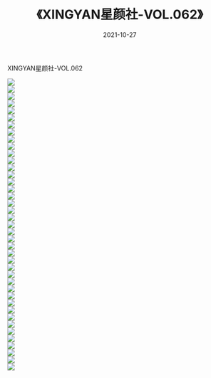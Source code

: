 ﻿---
layout: post
title:  《XINGYAN星颜社-VOL.062》
date:   2021-10-27
img: http://img.660000.xyz/Sharelink/网络美图/2021/XINGYAN星颜社-VOL.062/000.jpg
categories: [美女, 清纯, 唯美]
---

XINGYAN星颜社-VOL.062

  ![](http://img.660000.xyz/Sharelink/网络美图/2021/XINGYAN星颜社-VOL.062/001.jpg) <br> ![](http://img.660000.xyz/Sharelink/网络美图/2021/XINGYAN星颜社-VOL.062/002.jpg) <br> ![](http://img.660000.xyz/Sharelink/网络美图/2021/XINGYAN星颜社-VOL.062/003.jpg) <br> ![](http://img.660000.xyz/Sharelink/网络美图/2021/XINGYAN星颜社-VOL.062/004.jpg) <br> ![](http://img.660000.xyz/Sharelink/网络美图/2021/XINGYAN星颜社-VOL.062/005.jpg) <br> ![](http://img.660000.xyz/Sharelink/网络美图/2021/XINGYAN星颜社-VOL.062/006.jpg) <br> ![](http://img.660000.xyz/Sharelink/网络美图/2021/XINGYAN星颜社-VOL.062/007.jpg) <br> ![](http://img.660000.xyz/Sharelink/网络美图/2021/XINGYAN星颜社-VOL.062/008.jpg) <br> ![](http://img.660000.xyz/Sharelink/网络美图/2021/XINGYAN星颜社-VOL.062/009.jpg) <br> ![](http://img.660000.xyz/Sharelink/网络美图/2021/XINGYAN星颜社-VOL.062/010.jpg) <br> ![](http://img.660000.xyz/Sharelink/网络美图/2021/XINGYAN星颜社-VOL.062/011.jpg) <br> ![](http://img.660000.xyz/Sharelink/网络美图/2021/XINGYAN星颜社-VOL.062/012.jpg) <br> ![](http://img.660000.xyz/Sharelink/网络美图/2021/XINGYAN星颜社-VOL.062/013.jpg) <br> ![](http://img.660000.xyz/Sharelink/网络美图/2021/XINGYAN星颜社-VOL.062/014.jpg) <br> ![](http://img.660000.xyz/Sharelink/网络美图/2021/XINGYAN星颜社-VOL.062/015.jpg) <br> ![](http://img.660000.xyz/Sharelink/网络美图/2021/XINGYAN星颜社-VOL.062/016.jpg) <br> ![](http://img.660000.xyz/Sharelink/网络美图/2021/XINGYAN星颜社-VOL.062/017.jpg) <br> ![](http://img.660000.xyz/Sharelink/网络美图/2021/XINGYAN星颜社-VOL.062/018.jpg) <br> ![](http://img.660000.xyz/Sharelink/网络美图/2021/XINGYAN星颜社-VOL.062/019.jpg) <br> ![](http://img.660000.xyz/Sharelink/网络美图/2021/XINGYAN星颜社-VOL.062/020.jpg) <br> ![](http://img.660000.xyz/Sharelink/网络美图/2021/XINGYAN星颜社-VOL.062/021.jpg) <br> ![](http://img.660000.xyz/Sharelink/网络美图/2021/XINGYAN星颜社-VOL.062/022.jpg) <br> ![](http://img.660000.xyz/Sharelink/网络美图/2021/XINGYAN星颜社-VOL.062/023.jpg) <br> ![](http://img.660000.xyz/Sharelink/网络美图/2021/XINGYAN星颜社-VOL.062/024.jpg) <br> ![](http://img.660000.xyz/Sharelink/网络美图/2021/XINGYAN星颜社-VOL.062/025.jpg) <br> ![](http://img.660000.xyz/Sharelink/网络美图/2021/XINGYAN星颜社-VOL.062/026.jpg) <br> ![](http://img.660000.xyz/Sharelink/网络美图/2021/XINGYAN星颜社-VOL.062/027.jpg) <br> ![](http://img.660000.xyz/Sharelink/网络美图/2021/XINGYAN星颜社-VOL.062/028.jpg) <br> ![](http://img.660000.xyz/Sharelink/网络美图/2021/XINGYAN星颜社-VOL.062/029.jpg) <br> ![](http://img.660000.xyz/Sharelink/网络美图/2021/XINGYAN星颜社-VOL.062/030.jpg) <br> ![](http://img.660000.xyz/Sharelink/网络美图/2021/XINGYAN星颜社-VOL.062/031.jpg) <br> ![](http://img.660000.xyz/Sharelink/网络美图/2021/XINGYAN星颜社-VOL.062/032.jpg) <br> ![](http://img.660000.xyz/Sharelink/网络美图/2021/XINGYAN星颜社-VOL.062/033.jpg) <br> ![](http://img.660000.xyz/Sharelink/网络美图/2021/XINGYAN星颜社-VOL.062/034.jpg) <br> ![](http://img.660000.xyz/Sharelink/网络美图/2021/XINGYAN星颜社-VOL.062/035.jpg) <br> ![](http://img.660000.xyz/Sharelink/网络美图/2021/XINGYAN星颜社-VOL.062/036.jpg) <br> ![](http://img.660000.xyz/Sharelink/网络美图/2021/XINGYAN星颜社-VOL.062/037.jpg) <br> ![](http://img.660000.xyz/Sharelink/网络美图/2021/XINGYAN星颜社-VOL.062/038.jpg) <br> ![](http://img.660000.xyz/Sharelink/网络美图/2021/XINGYAN星颜社-VOL.062/039.jpg) <br> ![](http://img.660000.xyz/Sharelink/网络美图/2021/XINGYAN星颜社-VOL.062/040.jpg) <br> ![](http://img.660000.xyz/Sharelink/网络美图/2021/XINGYAN星颜社-VOL.062/041.jpg) <br>